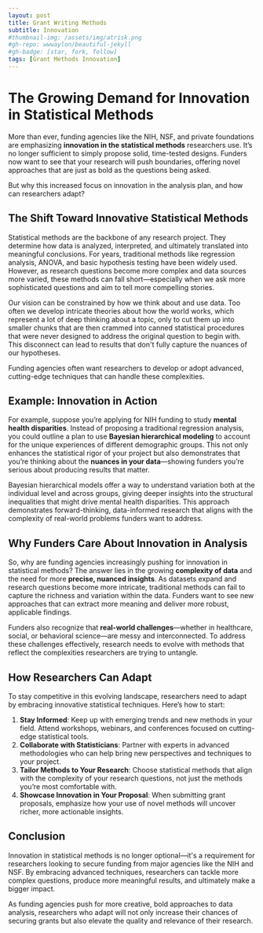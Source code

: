 ```yaml
---
layout: post
title: Grant Writing Methods
subtitle: Innovation
#thumbnail-img: /assets/img/atrisk.png
#gh-repo: wwwaylon/beautiful-jekyll
#gh-badge: [star, fork, follow]
tags: [Grant Methods Innovation]
---
```


# The Growing Demand for Innovation in Statistical Methods

More than ever, funding agencies like the NIH, NSF, and private foundations are emphasizing **innovation in the statistical methods** researchers use. It’s no longer sufficient to simply propose solid, time-tested designs. Funders now want to see that your research will push boundaries, offering novel approaches that are just as bold as the questions being asked.

But why this increased focus on innovation in the analysis plan, and how can researchers adapt?

## The Shift Toward Innovative Statistical Methods

Statistical methods are the backbone of any research project. They determine how data is analyzed, interpreted, and ultimately translated into meaningful conclusions. For years, traditional methods like regression analysis, ANOVA, and basic hypothesis testing have been widely used. However, as research questions become more complex and data sources more varied, these methods can fall short—especially when we ask more sophisticated questions and aim to tell more compelling stories.

Our vision can be constrained by how we think about and use data. Too often we develop intricate theories about how the world works, which represent a lot of deep thinking about a topic, only to cut them up into smaller chunks that are then crammed into canned statistical procedures that were never designed to address the original question to begin with. This disconnect can lead to results that don't fully capture the nuances of our hypotheses.

Funding agencies often want researchers to develop or adopt advanced, cutting-edge techniques that can handle these complexities.

## Example: Innovation in Action

For example, suppose you’re applying for NIH funding to study **mental health disparities**. Instead of proposing a traditional regression analysis, you could outline a plan to use **Bayesian hierarchical modeling** to account for the unique experiences of different demographic groups. This not only enhances the statistical rigor of your project but also demonstrates that you’re thinking about the **nuances in your data**—showing funders you’re serious about producing results that matter.

Bayesian hierarchical models offer a way to understand variation both at the individual level and across groups, giving deeper insights into the structural inequalities that might drive mental health disparities. This approach demonstrates forward-thinking, data-informed research that aligns with the complexity of real-world problems funders want to address.

## Why Funders Care About Innovation in Analysis

So, why are funding agencies increasingly pushing for innovation in statistical methods? The answer lies in the growing **complexity of data** and the need for more **precise, nuanced insights**. As datasets expand and research questions become more intricate, traditional methods can fail to capture the richness and variation within the data. Funders want to see new approaches that can extract more meaning and deliver more robust, applicable findings.

Funders also recognize that **real-world challenges**—whether in healthcare, social, or behavioral science—are messy and interconnected. To address these challenges effectively, research needs to evolve with methods that reflect the complexities researchers are trying to untangle.

## How Researchers Can Adapt

To stay competitive in this evolving landscape, researchers need to adapt by embracing innovative statistical techniques. Here’s how to start:

1. **Stay Informed**: Keep up with emerging trends and new methods in your field. Attend workshops, webinars, and conferences focused on cutting-edge statistical tools.
2. **Collaborate with Statisticians**: Partner with experts in advanced methodologies who can help bring new perspectives and techniques to your project.
3. **Tailor Methods to Your Research**: Choose statistical methods that align with the complexity of your research questions, not just the methods you’re most comfortable with.
4. **Showcase Innovation in Your Proposal**: When submitting grant proposals, emphasize how your use of novel methods will uncover richer, more actionable insights.

## Conclusion

Innovation in statistical methods is no longer optional—it's a requirement for researchers looking to secure funding from major agencies like the NIH and NSF. By embracing advanced techniques, researchers can tackle more complex questions, produce more meaningful results, and ultimately make a bigger impact.

As funding agencies push for more creative, bold approaches to data analysis, researchers who adapt will not only increase their chances of securing grants but also elevate the quality and relevance of their research.

